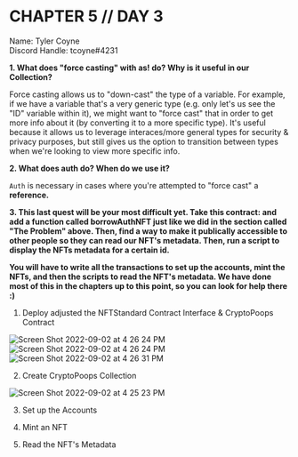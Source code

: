 # CHAPTER 5 // DAY 3

Name: Tyler Coyne  
Discord Handle: tcoyne#4231

**1. What does "force casting" with as! do? Why is it useful in our Collection?**

Force casting allows us to "down-cast" the type of a variable. For example, if we have a variable that's a very generic type (e.g. only let's us see the "ID" variable within it), we might want to "force cast" that in order to get more info about it (by converting it to a more specific type). It's useful because it allows us to leverage interaces/more general types for security & privacy purposes, but still gives us the option to transition between types when we're looking to view more specific info.

**2. What does auth do? When do we use it?**

`Auth` is necessary in cases where you're attempted to "force cast" a **reference.** 

**3. This last quest will be your most difficult yet. Take this contract: and add a function called borrowAuthNFT just like we did in the section called "The Problem" above. Then, find a way to make it publically accessible to other people so they can read our NFT's metadata. Then, run a script to display the NFTs metadata for a certain id.**

**You will have to write all the transactions to set up the accounts, mint the NFTs, and then the scripts to read the NFT's metadata. We have done most of this in the chapters up to this point, so you can look for help there :)**

1. Deploy adjusted the NFTStandard Contract Interface & CryptoPoops Contract

![Screen Shot 2022-09-02 at 4 26 24 PM](https://user-images.githubusercontent.com/92488787/188245938-4eefa123-b742-44ff-b488-3342f7240522.png)
![Screen Shot 2022-09-02 at 4 26 24 PM](https://user-images.githubusercontent.com/92488787/188245941-4140e6e0-e84c-4be8-a8bc-5a9e05700304.png)
![Screen Shot 2022-09-02 at 4 26 31 PM](https://user-images.githubusercontent.com/92488787/188245946-9e076d1c-6252-48f4-bed3-fded10993a48.png)

2. Create CryptoPoops Collection

![Screen Shot 2022-09-02 at 4 25 23 PM](https://user-images.githubusercontent.com/92488787/188245903-344e7556-94ed-4093-a2d2-a90365bb8af2.png)

3. Set up the Accounts



4. Mint an NFT



5. Read the NFT's Metadata


